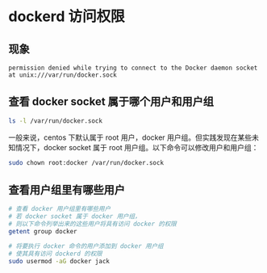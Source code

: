 # dockerd 访问权限

## 现象

```
permission denied while trying to connect to the Docker daemon socket at unix:///var/run/docker.sock
```

## 查看 docker socket 属于哪个用户和用户组

```bash
ls -l /var/run/docker.sock
```

一般来说，centos 下默认属于 root 用户，docker 用户组。但实践发现在某些未知情况下，docker socket 属于 root 用户组。以下命令可以修改用户和用户组：

```bash
sudo chown root:docker /var/run/docker.sock
```

## 查看用户组里有哪些用户

```bash
# 查看 docker 用户组里有哪些用户
# 若 docker socket 属于 docker 用户组，
# 则以下命令列举出来的这些用户将具有访问 docker 的权限
getent group docker

# 将要执行 docker 命令的用户添加到 docker 用户组
# 使其具有访问 dockerd 的权限
sudo usermod -aG docker jack
```